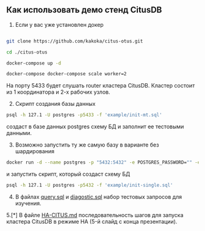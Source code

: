 ## Как использовать демо стенд CitusDB

1. Если у вас уже установлен докер

```bash

git clone https://github.com/kakoka/citus-otus.git

cd ./citus-otus

docker-compose up -d

docker-compose docker-compose scale worker=2
```

На порту 5433 будет слушать router кластера CitusDB. Кластер состоит из 1 координатора и 2-х рабочих узлов.

2. Скрипт создания базы данных

```bash
psql -h 127.1 -U postgres -p5433 -f 'example/init-mt.sql'
```

создаст в базе данных postgres схему БД и заполнит ее тестовыми данными.

3. Возможно запустить ту же самую базу в варианте без шардирования

```bash
docker run -d --name postgres -p "5432:5432" -e POSTGRES_PASSWORD="" -e POSTGRES_HOST_AUTH_METHOD="trust" postgres:latest
```

и запустить скрипт, который создаст схему БД

```bash
psql -h 127.1 -U postgres -p5432 -f 'example/init-single.sql'
```

4. В файлах [query.sql](example/query.sql) и [diagostic.sql](exapmle/diagostic.sql) набор тестовых запросов для изучения.

5.[*] В файле [HA-CITUS.md](HA-CITUS.md) последовательность шагов для запуска кластера CitusDB в режиме HA (5-й слайд с конца презентации).
